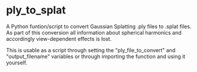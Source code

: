 # ply_to_splat
A Python funtion/script to convert Gaussian Splatting .ply files to .splat files.
As part of this conversion all information about spherical harmonics and accordingly view-dependent effects is lost.

This is usable as a script through setting the "ply_file_to_convert" and "output_filename" variables or through importing the function and using it yourself.
